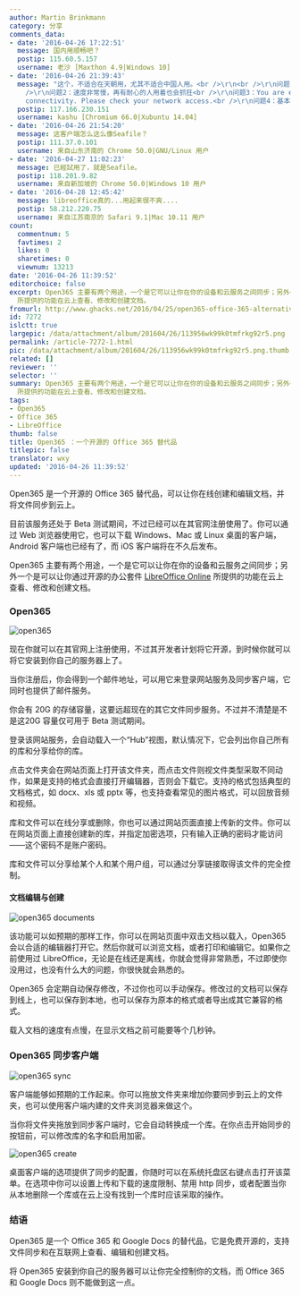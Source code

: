```yaml
---
author: Martin Brinkmann
category: 分享
comments_data:
- date: '2016-04-26 17:22:51'
  message: 国内用顺畅吧？
  postip: 115.60.5.157
  username: 老沙 [Maxthon 4.9|Windows 10]
- date: '2016-04-26 21:39:43'
  message: "这个，不适合在天朝用，尤其不适合中国人用。<br />\r\n<br />\r\n问题1：无法显示中文汉字，中文字全部显示为“方框”<br
    />\r\n问题2：速度非常慢，再有耐心的人用着也会抓狂<br />\r\n问题3：You are experiencing unsteady internet
    connectivity. Please check your network access.<br />\r\n问题4：基本上用不了…"
  postip: 117.166.230.151
  username: kashu [Chromium 66.0|Xubuntu 14.04]
- date: '2016-04-26 21:54:20'
  message: 这客户端怎么这么像Seafile？
  postip: 111.37.0.101
  username: 来自山东济南的 Chrome 50.0|GNU/Linux 用户
- date: '2016-04-27 11:02:23'
  message: 已經試用了，就是Seafile。
  postip: 118.201.9.82
  username: 来自新加坡的 Chrome 50.0|Windows 10 用户
- date: '2016-04-28 12:45:42'
  message: libreoffice真的...用起来很不爽....
  postip: 58.212.220.75
  username: 来自江苏南京的 Safari 9.1|Mac 10.11 用户
count:
  commentnum: 5
  favtimes: 2
  likes: 0
  sharetimes: 0
  viewnum: 13213
date: '2016-04-26 11:39:52'
editorchoice: false
excerpt: Open365 主要有两个用途，一个是它可以让你在你的设备和云服务之间同步；另外一个是可以让你通过开源的办公套件 LibreOffice Online
  所提供的功能在云上查看、修改和创建文档。
fromurl: http://www.ghacks.net/2016/04/25/open365-office-365-alternative/
id: 7272
islctt: true
largepic: /data/attachment/album/201604/26/113956wk99k0tmfrkg92r5.png
permalink: /article-7272-1.html
pic: /data/attachment/album/201604/26/113956wk99k0tmfrkg92r5.png.thumb.jpg
related: []
reviewer: ''
selector: ''
summary: Open365 主要有两个用途，一个是它可以让你在你的设备和云服务之间同步；另外一个是可以让你通过开源的办公套件 LibreOffice Online
  所提供的功能在云上查看、修改和创建文档。
tags:
- Open365
- Office 365
- LibreOffice
thumb: false
title: Open365 ：一个开源的 Office 365 替代品
titlepic: false
translator: wxy
updated: '2016-04-26 11:39:52'
---
```


Open365 是一个开源的 Office 365 替代品，可以让你在线创建和编辑文档，并将文件同步到云上。


目前该服务还处于 Beta 测试期间，不过已经可以在其官网注册使用了。你可以通过 Web 浏览器使用它，也可以下载 Windows、Mac 或 Linux 桌面的客户端，Android 客户端也已经有了，而 iOS 客户端将在不久后发布。


Open365 主要有两个用途，一个是它可以让你在你的设备和云服务之间同步；另外一个是可以让你通过开源的办公套件 [LibreOffice Online](http://www.ghacks.net/2015/12/17/code-libreoffice-online-with-owncloud-integration/) 所提供的功能在云上查看、修改和创建文档。


### Open365


![open365](/data/attachment/album/201604/26/113956wk99k0tmfrkg92r5.png)


现在你就可以在其官网上注册使用，不过其开发者计划将它开源，到时候你就可以将它安装到你自己的服务器上了。


当你注册后，你会得到一个邮件地址，可以用它来登录网站服务及同步客户端，它同时也提供了邮件服务。


你会有 20G 的存储容量，这要远超现在的其它文件同步服务。不过并不清楚是不是这20G 容量仅可用于 Beta 测试期间。


登录该网站服务，会自动载入一个“Hub”视图，默认情况下，它会列出你自己所有的库和分享给你的库。


点击文件夹会在网站页面上打开该文件夹，而点击文件则视文件类型采取不同动作，如果是支持的格式会直接打开编辑器，否则会下载它。支持的格式包括典型的文档格式，如 docx、xls 或 pptx 等，也支持查看常见的图片格式，可以回放音频和视频。


库和文件可以在线分享或删除，你也可以通过网站页面直接上传新的文件。你可以在网站页面上直接创建新的库，并指定加密选项，只有输入正确的密码才能访问——这个密码不是账户密码。


库和文件可以分享给某个人和某个用户组，可以通过分享链接取得该文件的完全控制。


#### **文档编辑与创建**


![open365 documents](/data/attachment/album/201604/26/113959x968629nyb8lb0h9.png)


该功能可以如预期的那样工作，你可以在网站页面中双击文档以载入，Open365 会以合适的编辑器打开它。然后你就可以浏览文档，或者打印和编辑它。如果你之前使用过 LibreOffice，无论是在线还是离线，你就会觉得非常熟悉，不过即使你没用过，也没有什么大的问题，你很快就会熟悉的。


Open365 会定期自动保存修改，不过你也可以手动保存。修改过的文档可以保存到线上，也可以保存到本地，也可以保存为原本的格式或者导出成其它兼容的格式。


载入文档的速度有点慢，在显示文档之前可能要等个几秒钟。


### Open365 同步客户端


![open365 sync](/data/attachment/album/201604/26/114001jab07x90z5bzazab.png)


客户端能够如预期的工作起来。你可以拖放文件夹来增加你要同步到云上的文件夹，也可以使用客户端内建的文件夹浏览器来做这个。


当你将文件夹拖放到同步客户端时，它会自动转换成一个库。在你点击开始同步的按钮前，可以修改库的名字和启用加密。


![open365 create](/data/attachment/album/201604/26/114002xb15yscz5b11patc.png)


桌面客户端的选项提供了同步的配置，你随时可以在系统托盘区右键点击打开该菜单。在选项中你可以设置上传和下载的速度限制、禁用 http 同步，或者配置当你从本地删除一个库或在云上没有找到一个库时应该采取的操作。 


### **结语**


Open365 是一个 Office 365 和 Google Docs 的替代品，它是免费开源的，支持文件同步和在互联网上查看、编辑和创建文档。


将 Open365 安装到你自己的服务器可以让你完全控制你的文档，而 Office 365 和 Google Docs 则不能做到这一点。